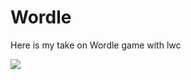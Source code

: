 # Wordle
Here is my take on Wordle game with lwc

![](https://github.com/akifcurious/wordle15sec.gif)
